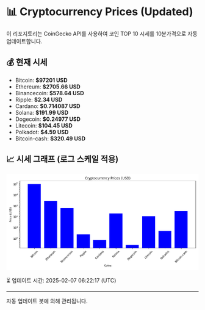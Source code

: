 
# 📊 Cryptocurrency Prices (Updated)

이 리포지토리는 CoinGecko API를 사용하여 코인 TOP 10 시세를 10분가격으로 자동 업데이트합니다.

## 💰 현재 시세
- Bitcoin: **$97201 USD**
- Ethereum: **$2705.66 USD**
- Binancecoin: **$578.64 USD**
- Ripple: **$2.34 USD**
- Cardano: **$0.714087 USD**
- Solana: **$191.99 USD**
- Dogecoin: **$0.24977 USD**
- Litecoin: **$104.45 USD**
- Polkadot: **$4.59 USD**
- Bitcoin-cash: **$320.49 USD**

## 📈 시세 그래프 (로그 스케일 적용)
![Crypto Prices](crypto_prices.png)

⏳ 업데이트 시간: 2025-02-07 06:22:17 (UTC)

---
자동 업데이트 봇에 의해 관리됩니다.
